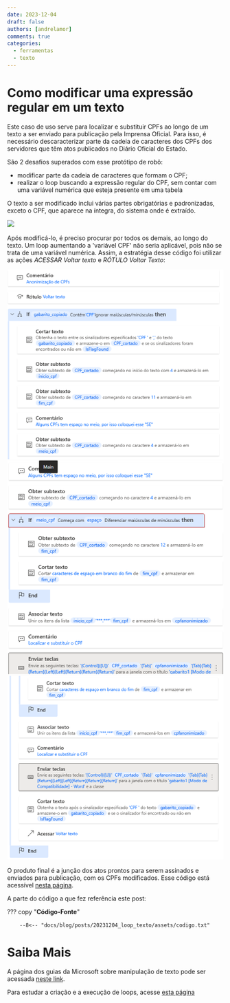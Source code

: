 ```yaml
---
date: 2023-12-04
draft: false
authors: [andrelamor]
comments: true
categories:
  - ferramentas
  - texto
---
```


# Como modificar uma expressão regular em um texto

Este caso de uso serve para localizar e substituir CPFs ao longo de um texto a ser enviado para publicação pela Imprensa Oficial. Para isso, é necessário descaracterizar parte da cadeia de caracteres dos CPFs dos servidores que têm atos publicados no Diário Oficial do Estado.

São 2 desafios superados com esse protótipo de robô:

- modificar parte da cadeia de caracteres que formam o CPF;
- realizar o loop buscando a expressão regular do CPF, sem contar com uma variável numérica que esteja presente em uma tabela

<!-- more -->

O texto a ser modificado inclui várias partes obrigatórias e padronizadas, exceto o CPF, que aparece na íntegra, do sistema onde é extraído.

![](assets/ato.png)

Após modificá-lo, é preciso procurar por todos os demais, ao longo do texto. Um loop aumentando a 'variável CPF' não seria aplicável, pois não se trata de uma variável numérica. Assim, a estratégia desse código foi utilizar as ações _ACESSAR Voltar texto_ e _RÓTULO Voltar Texto_:

![](assets/codigo1.png)
![](assets/codigo2.png)
![](assets/codigo3.png)

O produto final é a junção dos atos prontos para serem assinados e enviados para publicação, com os CPFs modificados. Esse código está acessível [nesta página](https://lab-mg.github.io/automatizacoes/robos/aposentadoria/#montando-o-seu-robo).

A parte do código a que fez referência este post:

??? copy "**Código-Fonte**"

        --8<-- "docs/blog/posts/20231204_loop_texto/assets/codigo.txt"

# Saiba Mais

A página dos guias da Microsoft sobre manipulação de texto pode ser acessada [neste link](https://learn.microsoft.com/pt-br/training/modules/pad-text-manipulation/).

Para estudar a criação e a execução de loops, acesse [esta página](https://learn.microsoft.com/pt-br/training/modules/pad-loops/)   